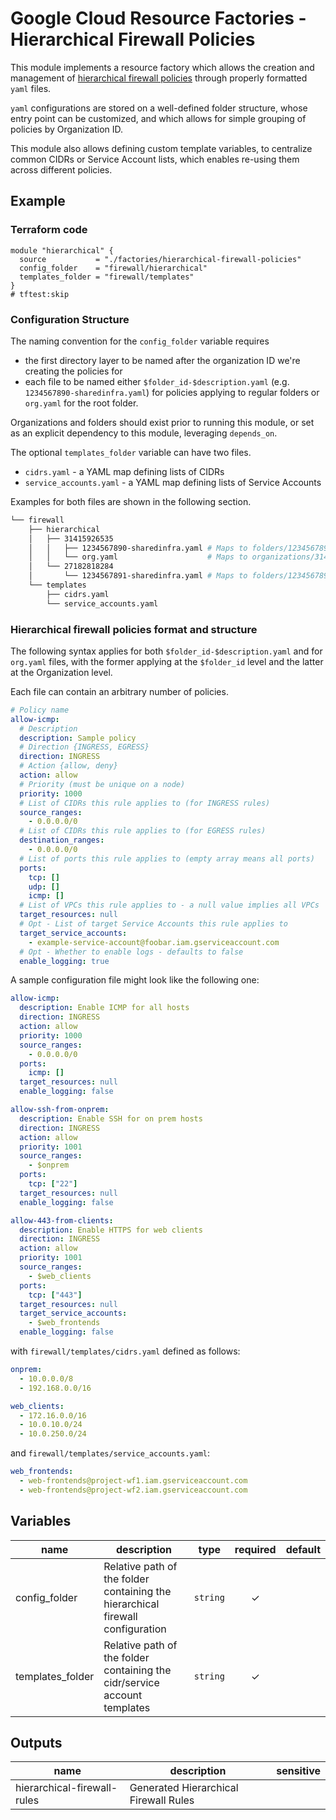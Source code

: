 # Google Cloud Resource Factories - Hierarchical Firewall Policies

This module implements a resource factory which allows the creation and management of [hierarchical firewall policies](https://cloud.google.com/vpc/docs/firewall-policies) through properly formatted `yaml` files.

`yaml` configurations are stored on a well-defined folder structure, whose entry point can be customized, and which allows for simple grouping of policies by Organization ID.

This module also allows defining custom template variables, to centralize common CIDRs or Service Account lists, which enables re-using them across different policies.

## Example

### Terraform code

```hcl
module "hierarchical" {
  source           = "./factories/hierarchical-firewall-policies"
  config_folder    = "firewall/hierarchical"
  templates_folder = "firewall/templates"
}
# tftest:skip
```

### Configuration Structure

The naming convention for the `config_folder` variable requires

- the first directory layer to be named after the organization ID we're creating the policies for
- each file to be named either `$folder_id-$description.yaml` (e.g. `1234567890-sharedinfra.yaml`) for policies applying to regular folders or `org.yaml` for the root folder.

Organizations and folders should exist prior to running this module, or set as an explicit dependency to this module, leveraging `depends_on`.

The optional `templates_folder` variable can have two files. 

- `cidrs.yaml` - a YAML map defining lists of CIDRs
- `service_accounts.yaml` - a YAML map defining lists of Service Accounts

Examples for both files are shown in the following section.

```bash
└── firewall
    ├── hierarchical
    │   ├── 31415926535                     
    │   │   ├── 1234567890-sharedinfra.yaml # Maps to folders/1234567890
    │   │   └── org.yaml                    # Maps to organizations/31415926535
    │   └── 27182818284
    │       └── 1234567891-sharedinfra.yaml # Maps to folders/1234567891
    └── templates
        ├── cidrs.yaml
        └── service_accounts.yaml
```

### Hierarchical firewall policies format and structure

The following syntax applies for both `$folder_id-$description.yaml` and for `org.yaml` files, with the former applying at the `$folder_id` level and the latter at the Organization level.

Each file can contain an arbitrary number of policies.

```yaml
# Policy name
allow-icmp:                            
  # Description
  description: Sample policy            
  # Direction {INGRESS, EGRESS}
  direction: INGRESS                   
  # Action {allow, deny}
  action: allow                         
  # Priority (must be unique on a node)
  priority: 1000                        
  # List of CIDRs this rule applies to (for INGRESS rules)
  source_ranges:                        
    - 0.0.0.0/0
  # List of CIDRs this rule applies to (for EGRESS rules)
  destination_ranges:                        
    - 0.0.0.0/0    
  # List of ports this rule applies to (empty array means all ports)
  ports:                                  
    tcp: []
    udp: []
    icmp: []                            
  # List of VPCs this rule applies to - a null value implies all VPCs
  target_resources: null  
  # Opt - List of target Service Accounts this rule applies to
  target_service_accounts:   
    - example-service-account@foobar.iam.gserviceaccount.com
  # Opt - Whether to enable logs - defaults to false           
  enable_logging: true                  
```

A sample configuration file might look like the following one:

```yaml
allow-icmp:
  description: Enable ICMP for all hosts
  direction: INGRESS
  action: allow
  priority: 1000
  source_ranges:
    - 0.0.0.0/0
  ports:
    icmp: []
  target_resources: null
  enable_logging: false

allow-ssh-from-onprem:
  description: Enable SSH for on prem hosts
  direction: INGRESS
  action: allow
  priority: 1001
  source_ranges:
    - $onprem
  ports:
    tcp: ["22"]
  target_resources: null
  enable_logging: false

allow-443-from-clients:
  description: Enable HTTPS for web clients
  direction: INGRESS
  action: allow
  priority: 1001
  source_ranges:
    - $web_clients
  ports:
    tcp: ["443"]
  target_resources: null
  target_service_accounts:   
    - $web_frontends
  enable_logging: false
```

with `firewall/templates/cidrs.yaml` defined as follows:

```yaml
onprem:
  - 10.0.0.0/8
  - 192.168.0.0/16

web_clients:
  - 172.16.0.0/16
  - 10.0.10.0/24   
  - 10.0.250.0/24
```

and `firewall/templates/service_accounts.yaml`:

```yaml
web_frontends:
  - web-frontends@project-wf1.iam.gserviceaccount.com
  - web-frontends@project-wf2.iam.gserviceaccount.com
```


<!-- BEGIN TFDOC -->

## Variables

| name | description | type | required | default |
|---|---|:---:|:---:|:---:|
| config_folder | Relative path of the folder containing the hierarchical firewall configuration | <code>string</code> | ✓ |  |
| templates_folder | Relative path of the folder containing the cidr/service account templates | <code>string</code> | ✓ |  |

## Outputs

| name | description | sensitive |
|---|---|:---:|
| hierarchical-firewall-rules | Generated Hierarchical Firewall Rules |  |

<!-- END TFDOC -->


